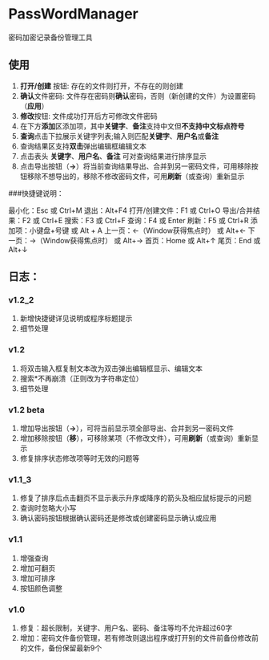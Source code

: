 # PassWordManager
密码加密记录备份管理工具

## 使用
1. **打开/创建** 按钮: 存在的文件则打开，不存在的则创建
2. **确认**文件密码: 文件存在密码则**确认**密码，否则（新创建的文件）为设置密码（**应用**）
3. **修改**按钮: 文件成功打开后方可修改文件密码
4. 在下方**添加**区添加项，其中**关键字**、**备注**支持中文但**不支持中文标点符号**
5. **查询**点击下拉展示关键字列表;输入则匹配**关键字**、**用户名**或**备注**
6. 查询结果区支持**双击**弹出编辑框编辑文本
7. 点击表头 **关键字**、**用户名**、**备注** 可对查询结果进行排序显示
8. 点击导出按钮（**->**）将当前查询结果导出、合并到另一密码文件，可用移除按钮移除不想导出的，移除不修改密码文件，可用**刷新**（或查询）重新显示

###快捷键说明：

最小化：Esc 或 Ctrl+M
退出：Alt+F4
打开/创建文件：F1 或 Ctrl+O
导出/合并结果：F2 或 Ctrl+E
搜索：F3 或 Ctrl+F
查询：F4 或 Enter
刷新：F5 或 Ctrl+R
添加项：小键盘+号键 或 Alt + A
上一页：←（Window获得焦点时） 或 Alt+←
下一页：→（Window获得焦点时） 或 Alt+→
首页：Home 或 Alt+↑
尾页：End 或 Alt+↓

## 日志：
### v1.2_2
1. 新增快捷键详见说明或程序标题提示
2. 细节处理
### v1.2
1. 将双击输入框复制文本改为双击弹出编辑框显示、编辑文本
2. 搜索*不再崩溃（正则改为字符串定位）
3. 细节处理
### v1.2 beta
1. 增加导出按钮（**->**），可将当前显示项全部导出、合并到另一密码文件
2. 增加移除按钮（**移**），可移除某项（不修改文件），可用**刷新**（或查询）重新显示
3. 修复排序状态修改项等时无效的问题等
### v1.1_3
1. 修复了排序后点击翻页不显示表示升序或降序的箭头及相应鼠标提示的问题
2. 查询时忽略大小写
3. 确认密码按钮根据确认密码还是修改或创建密码显示确认或应用
### v1.1
1.  增强查询
2.  增加可翻页
3.  增加可排序
4. 按钮颜色调整
### v1.0
1. 修复：超长限制，关键字、用户名、密码、备注等均不允许超过60字
2. 增加：密码文件备份管理，若有修改则退出程序或打开别的文件前备份修改前的文件，备份保留最新9个
